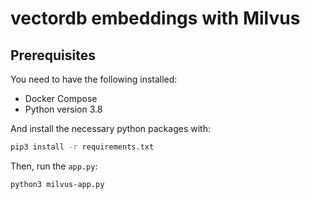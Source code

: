 # vectordb embeddings with Milvus

## Prerequisites

You need to have the following installed:

- Docker Compose
- Python version 3.8

And install the necessary python packages with:

```bash
pip3 install -r requirements.txt
```

Then, run the `app.py`:

```bash
python3 milvus-app.py
```

